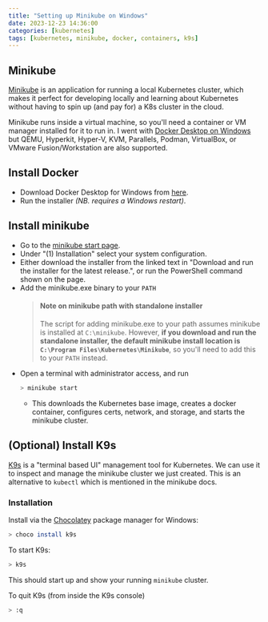 ```yaml
---
title: "Setting up Minikube on Windows"
date: 2023-12-23 14:36:00
categories: [kubernetes]
tags: [kubernetes, minikube, docker, containers, k9s]
---
```


## Minikube

[Minikube](https://minikube.sigs.k8s.io/docs/) is an application for running a local Kubernetes
cluster, which makes it perfect for developing locally and learning about Kubernetes without having
to spin up (and pay for) a K8s cluster in the cloud.

Minikube runs inside a virtual machine, so you'll need a container or VM manager installed for it
to run in. I went with [Docker Desktop on Windows](https://docs.docker.com/desktop/install/windows-install/) but
QEMU, Hyperkit, Hyper-V, KVM, Parallels, Podman, VirtualBox, or VMware Fusion/Workstation are also
supported.

## Install Docker

 - Download Docker Desktop for Windows from [here](https://docs.docker.com/desktop/install/windows-install/).
 - Run the installer *(NB. requires a Windows restart)*.

## Install minikube

 - Go to the [minikube start page](https://minikube.sigs.k8s.io/docs/start/).
 - Under "(1) Installation" select your system configuration.
 - Either download the installer from the linked text in "Download and run the installer for the latest release.", or
   run the PowerShell command shown on the page.
 - Add the minikube.exe binary to your `PATH`
    > #### Note on minikube path with standalone installer
    > The script for adding minikube.exe to your path assumes minikube is installed at `C:\minikube`. However, **if you download
    > and run the standalone installer, the default minikube install location is `C:\Program Files\Kubernetes\Minikube`**, so
    > you'll need to add this to your `PATH` instead.
 - Open a terminal with administrator access, and run
   ```bash
   > minikube start
   ```
   - This downloads the Kubernetes base image, creates a docker container, configures certs, network, and storage, and
     starts the minikube cluster.

## (Optional) Install K9s

[K9s](https://k9scli.io) is a "terminal based UI" management tool for Kubernetes. We can use it to inspect and manage
the minikube cluster we just created. This is an alternative to `kubectl` which is mentioned in the minikube docs.

### Installation

Install via the [Chocolatey](https://chocolatey.org) package manager for Windows:
```bash
> choco install k9s
```

To start K9s:
```bash
> k9s
```
This should start up and show your running `minikube` cluster.

To quit K9s (from inside the K9s console)
```bash
> :q
```
